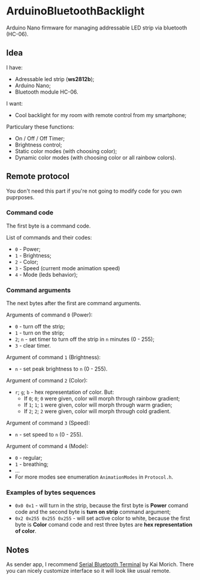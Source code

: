 # ArduinoBluetoothBacklight

Arduino Nano firmware for managing addressable LED strip via bluetooth (HC-06).

## Idea
I have:
- Adressable led strip (**ws2812b**);
- Arduino Nano;
- Bluetooth module HC-06.

I want:
- Cool backlight for my room with remote control from my smartphone;

Particulary these functions:
- On / Off / Off Timer;
- Brightness control;
- Static color modes (with choosing color);
- Dynamic color modes (with choosing color or all rainbow colors).

## Remote protocol
You don't need this part if you're not going to modify code for you own puprposes.

### Command code
The first byte is a command code.

List of commands and their codes:
- `0` - Power;
- `1` - Brightness;
- `2` - Color;
- `3` - Speed (current mode animation speed)
- `4` - Mode (leds behavior);

### Command arguments
The next bytes after the first are command arguments.

Arguments of command `0` (Power):
-  `0` - turn off the strip;
-  `1` - turn on the strip;
-  `2`; `n` - set timer to turn off the strip in `n` minutes (0 - 255);
-  `3` - clear timer.
  
Argument of command `1` (Brightness):
- `n` - set peak brightness to `n` (0 - 255).

Argument of command `2` (Color):
- `r`; `g`; `b` - hex representation of color. But:
  - If `0`; `0`; `0` were given, color will morph through rainbow gradient;
  - If `1`; `1`; `1` were given, color will morph through warm gradien;
  - If `2`; `2`; `2` were given, color will morph through cold gradient.
  

Argument of command `3` (Speed):
- `n` - set speed to `n` (0 - 255).

Argument of command `4` (Mode):
- `0` - regular;
- `1` - breathing;
- ...
- For more modes see enumeration `AnimationModes` in `Protocol.h`.

### Examples of bytes sequences
- `0x0 0x1` - will turn in the strip, because the first byte is **Power** comand code and the second byte is **turn on strip** command argument;
- `0x2 0x255 0x255 0x255` - will set active color to white, because the first byte is **Color** comand code and rest three bytes are **hex representation of color**.

## Notes
As sender app, I recommend [Serial Bluetooth Terminal](https://play.google.com/store/apps/details?id=de.kai_morich.serial_bluetooth_terminal) by Kai Morich. There you can nicely customize interface so it will look like usual remote. 



 
